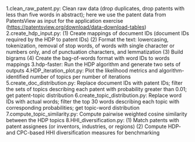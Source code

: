 1.clean_raw_patent.py: Clean raw data (drop duplicates, drop patents with less than five words in abstract); here we use the patent data from PatentsView as input for the application exercise (https://patentsview.org/download/data-download-tables)
2.create_hdp_input.py: (1) Create mappings of document IDs (document IDs required by the HDP to patent IDs) (2) Format the text: lowercasing, tokenization, removal of stop words, of words with single character or numbers only, and of punctuation characters, and lemmatization (3) Build bigrams (4) Create the bag-of-words format with word IDs to words mappings
3.hdp-faster: Run the HDP algorithm and generate two sets of outputs
4.HDP_iteration_plot.py: Plot the likelihood metrics and algorithm-identified number of topics per number of iterations
5.create_doc_distribution.py: Replace document IDs with patent IDs; filter the sets of topics describing each patent with probability greater than 0.01; get patent-topic distribution
6.create_topic_distribution.py: Replace word IDs with actual words; filter the top 30 words describing each topic with corresponding probabilities; get topic-word distribution
7.compute_topic_similarity.py: Compute pairwise weighted cosine similarity between the HDP topics
8.HHI_diversification.py: (1) Match patents with patent assignees (or inventors, industries, or regions) (2) Compute HDP- and CPC-based HHI diversification measures for benchmarking

